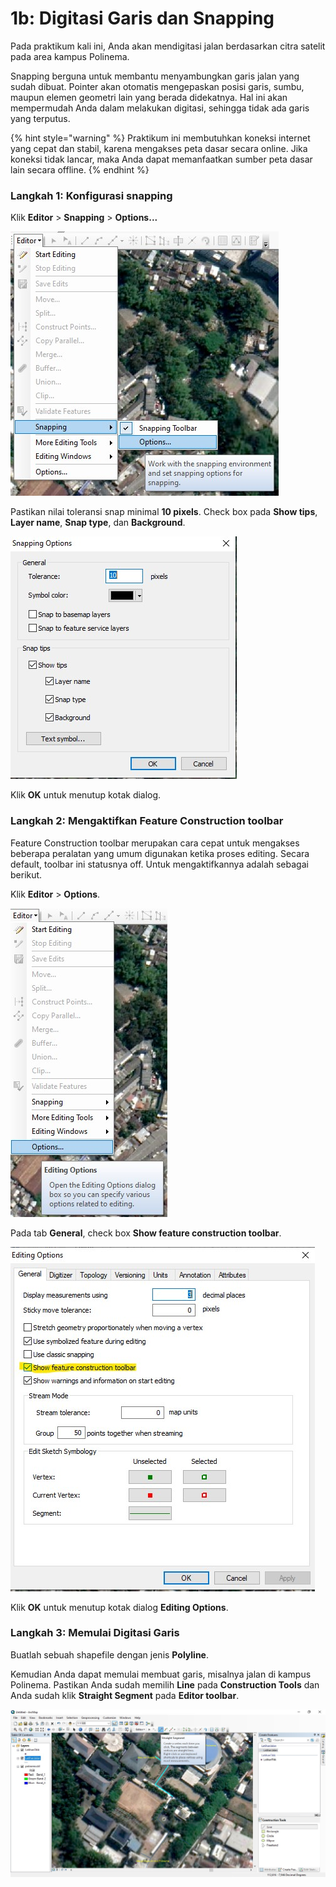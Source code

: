 # 1b: Digitasi Garis dan Snapping

Pada praktikum kali ini, Anda akan mendigitasi jalan berdasarkan citra satelit pada area kampus Polinema.

Snapping berguna untuk membantu menyambungkan garis jalan yang sudah dibuat. Pointer akan otomatis mengepaskan posisi garis, sumbu, maupun elemen geometri lain yang berada didekatnya. Hal ini akan mempermudah Anda dalam melakukan digitasi, sehingga tidak ada garis yang terputus.

{% hint style="warning" %}
Praktikum ini membutuhkan koneksi internet yang cepat dan stabil, karena mengakses peta dasar secara online. Jika koneksi tidak lancar, maka Anda dapat memanfaatkan sumber peta dasar lain secara offline.
{% endhint %}

### Langkah 1: Konfigurasi snapping

Klik **Editor** &gt; **Snapping** &gt; **Options...**

![](../../.gitbook/assets/editor-snapping.jpg)

Pastikan nilai toleransi snap minimal **10 pixels**. Check box pada **Show tips**, **Layer name**, **Snap type**, dan **Background**.

![](../../.gitbook/assets/snapping-options.jpg)

Klik **OK** untuk menutup kotak dialog.

### Langkah 2: Mengaktifkan Feature Construction toolbar

Feature Construction toolbar merupakan cara cepat untuk mengakses beberapa peralatan yang umum digunakan ketika proses editing. Secara default, toolbar ini statusnya off. Untuk mengaktifkannya adalah sebagai berikut.

Klik **Editor** &gt; **Options**.

![](../../.gitbook/assets/editing-options.jpg)

Pada tab **General**, check box **Show feature construction toolbar**.

![](../../.gitbook/assets/show-feature-constructions.jpg)

Klik **OK** untuk menutup kotak dialog **Editing Options**.

### Langkah 3: Memulai Digitasi Garis

Buatlah sebuah shapefile dengan jenis **Polyline**.

Kemudian Anda dapat memulai membuat garis, misalnya jalan di kampus Polinema. Pastikan Anda sudah memilih **Line** pada **Construction Tools** dan Anda sudah klik **Straight Segment** pada **Editor toolbar**.

![](../../.gitbook/assets/latihan-jalan.jpg)



